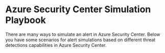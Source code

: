 
# Azure Security Center Simulation Playbook

There are many ways to simulate an alert in Azure Security Center. Below you have some scenarios for alert simulations based on different threat detections capabilities in Azure Security Center.
